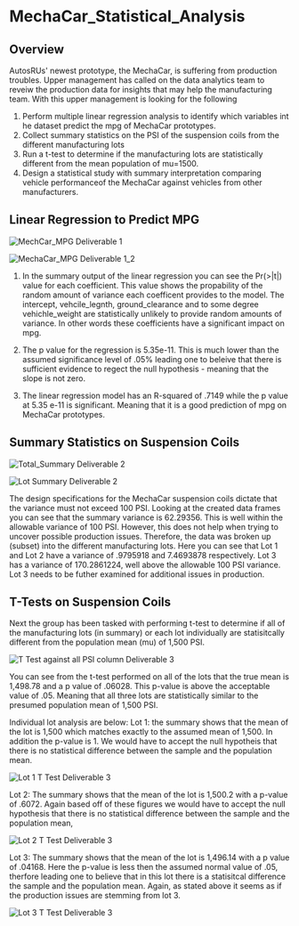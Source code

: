 # MechaCar_Statistical_Analysis

## Overview

AutosRUs' newest prototype, the MechaCar, is suffering from production troubles.  Upper management has called on the data analytics team to reveiw the production data for insights that may help the manufacturing team.  With this upper management is looking for the following

1. Perform multiple linear regression analysis to identify which variables int he dataset predict the mpg of MechaCar prototypes. 
2. Collect summary statistics on the PSI of the suspension coils from the different manufacturing lots
3. Run a t-test to determine if the manufacturing lots are statistically different from the mean population of mu=1500. 
4. Design a statistical study with summary interpretation comparing vehicle performanceof the MechaCar against vehicles from other manufacturers. 


## Linear Regression to Predict MPG

![MechCar_MPG Deliverable 1](https://user-images.githubusercontent.com/90973718/148649433-571e0364-4d0e-4382-bf38-714f0d49a2c6.png)

![MechaCar_MPG Deliverable 1_2](https://user-images.githubusercontent.com/90973718/148649443-82fc7049-9003-448b-8670-6e4758aee3a3.png)


1. In the summary output of the linear regression you can see the Pr(>|t|) value for each  coefficient.  This value shows the propability of the random amount of variance each coefficent provides to the model. The intercept, vehcile_legnth, ground_clearance and to some degree vehichle_weight are statistically unlikely to provide random amounts of variance.  In other words these coefficients have a significant impact on mpg.  

2.  The p value for the regression is 5.35e-11.  This is much lower than the assumed significance level of .05% leading one to beleive that there is sufficient evidence to regect the null hypothesis - meaning that the slope is not zero. 

3. The linear regression model has an R-squared of .7149 while the p value at 5.35 e-11 is significant. Meaning that it is a good prediction of mpg on MechaCar prototypes.  

## Summary Statistics on Suspension Coils

![Total_Summary Deliverable 2](https://user-images.githubusercontent.com/90973718/148649527-9f7bddee-8d4d-4853-815a-f703c350d5fb.png)

![Lot Summary Deliverable 2](https://user-images.githubusercontent.com/90973718/148649480-cc5ae897-213e-435c-8266-2601cd86fe9b.png)

The design specifications for the MechaCar suspension coils dictate that the variance must not exceed 100 PSI.  Looking at the created data frames you can see that the summary variance is 62.29356.  This is well within the allowable variance of 100 PSI.  However, this does not help when trying to uncover possible production issues.  Therefore, the data was broken up (subset) into the different manufacturing lots.  Here you can see that Lot 1 and Lot 2 have a variance of .9795918 and 7.4693878 respectively.  Lot 3 has a variance of 170.2861224, well above the allowable 100 PSI variance.  Lot 3 needs to be futher examined for additional issues in production. 

## T-Tests on Suspension Coils

Next the group has been tasked with performing t-test to determine if all of the manufacturing lots (in summary) or each lot individually are statisitcally different from the population mean (mu) of 1,500 PSI.  

![T Test against all PSI column Deliverable 3](https://user-images.githubusercontent.com/90973718/148649881-57e83229-68c0-4f33-9317-98b39802e39f.png)

You can see from the t-test performed on all of the lots that the true mean is 1,498.78 and a p value of .06028.  This p-value is above the acceptable value of .05.  Meaning that all three lots are statistically similar to the presumed population mean of 1,500 PSI. 

Individual lot analysis are below:
Lot 1:  the summary shows that the mean of the lot is 1,500 which matches exactly to the assumed mean of 1,500.  In addition the p-value is 1.  We would have to accept the null hypotheis that there is no statistical difference between the sample and the population mean. 

![Lot 1 T Test Deliverable 3](https://user-images.githubusercontent.com/90973718/148650189-4f5272d9-14d5-4166-aee8-ee225681ec9a.png)

Lot 2: The summary shows that the mean of the lot is 1,500.2 with a p-value of .6072.  Again based off of these figures we would have to accept the null hypothesis that there is no statistical difference between the sample and the population mean, 

![Lot 2 T Test Deliverable 3](https://user-images.githubusercontent.com/90973718/148650269-aa56c2b5-adb8-4719-97bc-412970211f1f.png)

Lot 3: The summary shows that the mean of the lot is 1,496.14 with a p value of .04168.  Here the p-value is less then the assumed normal value of .05, therfore leading one to believe that in this lot there is a statisitcal difference the sample and the population mean.  Again, as stated above it seems as if the production issues are stemming from lot 3. 

![Lot 3 T Test Deliverable 3](https://user-images.githubusercontent.com/90973718/148650575-5f80a162-2437-404a-a844-48ff5c679c46.png)




